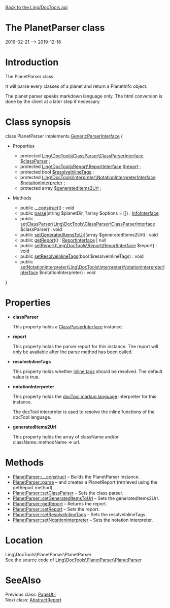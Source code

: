 [Back to the Ling/DocTools api](https://github.com/lingtalfi/DocTools/blob/master/doc/api/Ling/DocTools.md)



The PlanetParser class
================
2019-02-21 --> 2019-12-16






Introduction
============

The PlanetParser class.

It will parse every classes of a planet and return a PlanetInfo object.


The planet parser speaks markdown language only.
The html conversion is done by the client at a later step if necessary.



Class synopsis
==============


class <span class="pl-k">PlanetParser</span> implements [GenericParserInterface](https://github.com/lingtalfi/DocTools/blob/master/doc/api/Ling/DocTools/GenericParser/GenericParserInterface.md) {

- Properties
    - protected [Ling\DocTools\ClassParser\ClassParserInterface](https://github.com/lingtalfi/DocTools/blob/master/doc/api/Ling/DocTools/ClassParser/ClassParserInterface.md) [$classParser](#property-classParser) ;
    - protected [Ling\DocTools\Report\ReportInterface](https://github.com/lingtalfi/DocTools/blob/master/doc/api/Ling/DocTools/Report/ReportInterface.md) [$report](#property-report) ;
    - protected bool [$resolveInlineTags](#property-resolveInlineTags) ;
    - protected [Ling\DocTools\Interpreter\NotationInterpreterInterface](https://github.com/lingtalfi/DocTools/blob/master/doc/api/Ling/DocTools/Interpreter/NotationInterpreterInterface.md) [$notationInterpreter](#property-notationInterpreter) ;
    - protected array [$generatedItems2Url](#property-generatedItems2Url) ;

- Methods
    - public [__construct](https://github.com/lingtalfi/DocTools/blob/master/doc/api/Ling/DocTools/PlanetParser/PlanetParser/__construct.md)() : void
    - public [parse](https://github.com/lingtalfi/DocTools/blob/master/doc/api/Ling/DocTools/PlanetParser/PlanetParser/parse.md)(string $planetDir, ?array $options = []) : [InfoInterface](https://github.com/lingtalfi/DocTools/blob/master/doc/api/Ling/DocTools/Info/InfoInterface.md)
    - public [setClassParser](https://github.com/lingtalfi/DocTools/blob/master/doc/api/Ling/DocTools/PlanetParser/PlanetParser/setClassParser.md)([Ling\DocTools\ClassParser\ClassParserInterface](https://github.com/lingtalfi/DocTools/blob/master/doc/api/Ling/DocTools/ClassParser/ClassParserInterface.md) $classParser) : void
    - public [setGeneratedItemsToUrl](https://github.com/lingtalfi/DocTools/blob/master/doc/api/Ling/DocTools/PlanetParser/PlanetParser/setGeneratedItemsToUrl.md)(array $generatedItems2Url) : void
    - public [getReport](https://github.com/lingtalfi/DocTools/blob/master/doc/api/Ling/DocTools/PlanetParser/PlanetParser/getReport.md)() : [ReportInterface](https://github.com/lingtalfi/DocTools/blob/master/doc/api/Ling/DocTools/Report/ReportInterface.md) | null
    - public [setReport](https://github.com/lingtalfi/DocTools/blob/master/doc/api/Ling/DocTools/PlanetParser/PlanetParser/setReport.md)([Ling\DocTools\Report\ReportInterface](https://github.com/lingtalfi/DocTools/blob/master/doc/api/Ling/DocTools/Report/ReportInterface.md) $report) : void
    - public [setResolveInlineTags](https://github.com/lingtalfi/DocTools/blob/master/doc/api/Ling/DocTools/PlanetParser/PlanetParser/setResolveInlineTags.md)(bool $resolveInlineTags) : void
    - public [setNotationInterpreter](https://github.com/lingtalfi/DocTools/blob/master/doc/api/Ling/DocTools/PlanetParser/PlanetParser/setNotationInterpreter.md)([Ling\DocTools\Interpreter\NotationInterpreterInterface](https://github.com/lingtalfi/DocTools/blob/master/doc/api/Ling/DocTools/Interpreter/NotationInterpreterInterface.md) $notationInterpreter) : void

}




Properties
=============

- <span id="property-classParser"><b>classParser</b></span>

    This property holds a [ClassParserInterface](https://github.com/lingtalfi/DocTools/blob/master/doc/api/Ling/DocTools/ClassParser/ClassParserInterface.md) instance.
    
    

- <span id="property-report"><b>report</b></span>

    This property holds the parser report for this instance.
    The report will only be available after the parse method has been called.
    
    

- <span id="property-resolveInlineTags"><b>resolveInlineTags</b></span>

    This property holds whether [inline tags](https://github.com/lingtalfi/DocTools/blob/master/doc/pages/doctool-markup-language.md#inline-functions) should be resolved.
    The default value is true.
    
    

- <span id="property-notationInterpreter"><b>notationInterpreter</b></span>

    This property holds the [docTool markup language](https://github.com/lingtalfi/DocTools/blob/master/doc/pages/doctool-markup-language.md) interpreter for this instance.
    
    The docTool interpreter is used to resolve the inline functions of the docTool language.
    
    

- <span id="property-generatedItems2Url"><b>generatedItems2Url</b></span>

    This property holds the array of className and/or className::methodName => url.
    
    



Methods
==============

- [PlanetParser::__construct](https://github.com/lingtalfi/DocTools/blob/master/doc/api/Ling/DocTools/PlanetParser/PlanetParser/__construct.md) &ndash; Builds the PlanetParser instance.
- [PlanetParser::parse](https://github.com/lingtalfi/DocTools/blob/master/doc/api/Ling/DocTools/PlanetParser/PlanetParser/parse.md) &ndash; and creates a PlanetReport (retrieved using the getReport method).
- [PlanetParser::setClassParser](https://github.com/lingtalfi/DocTools/blob/master/doc/api/Ling/DocTools/PlanetParser/PlanetParser/setClassParser.md) &ndash; Sets the class parser.
- [PlanetParser::setGeneratedItemsToUrl](https://github.com/lingtalfi/DocTools/blob/master/doc/api/Ling/DocTools/PlanetParser/PlanetParser/setGeneratedItemsToUrl.md) &ndash; Sets the generatedItems2Url.
- [PlanetParser::getReport](https://github.com/lingtalfi/DocTools/blob/master/doc/api/Ling/DocTools/PlanetParser/PlanetParser/getReport.md) &ndash; Returns the report.
- [PlanetParser::setReport](https://github.com/lingtalfi/DocTools/blob/master/doc/api/Ling/DocTools/PlanetParser/PlanetParser/setReport.md) &ndash; Sets the report.
- [PlanetParser::setResolveInlineTags](https://github.com/lingtalfi/DocTools/blob/master/doc/api/Ling/DocTools/PlanetParser/PlanetParser/setResolveInlineTags.md) &ndash; Sets the resolveInlineTags.
- [PlanetParser::setNotationInterpreter](https://github.com/lingtalfi/DocTools/blob/master/doc/api/Ling/DocTools/PlanetParser/PlanetParser/setNotationInterpreter.md) &ndash; Sets the notation interpreter.





Location
=============
Ling\DocTools\PlanetParser\PlanetParser<br>
See the source code of [Ling\DocTools\PlanetParser\PlanetParser](https://github.com/lingtalfi/DocTools/blob/master/PlanetParser/PlanetParser.php)



SeeAlso
==============
Previous class: [PageUtil](https://github.com/lingtalfi/DocTools/blob/master/doc/api/Ling/DocTools/Page/PageUtil.md)<br>Next class: [AbstractReport](https://github.com/lingtalfi/DocTools/blob/master/doc/api/Ling/DocTools/Report/AbstractReport.md)<br>
